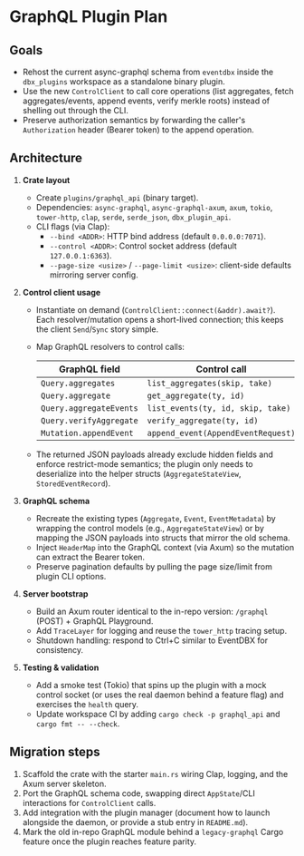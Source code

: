 # GraphQL Plugin Plan

## Goals
- Rehost the current async-graphql schema from `eventdbx` inside the `dbx_plugins` workspace as a standalone binary plugin.
- Use the new `ControlClient` to call core operations (list aggregates, fetch aggregates/events, append events, verify merkle roots) instead of shelling out through the CLI.
- Preserve authorization semantics by forwarding the caller's `Authorization` header (Bearer token) to the append operation.

## Architecture
1. **Crate layout**
   - Create `plugins/graphql_api` (binary target).
   - Dependencies: `async-graphql`, `async-graphql-axum`, `axum`, `tokio`, `tower-http`, `clap`, `serde`, `serde_json`, `dbx_plugin_api`.
   - CLI flags (via Clap):
     - `--bind <ADDR>`: HTTP bind address (default `0.0.0.0:7071`).
     - `--control <ADDR>`: Control socket address (default `127.0.0.1:6363`).
     - `--page-size <usize>` / `--page-limit <usize>`: client-side defaults mirroring server config.

2. **Control client usage**
   - Instantiate on demand (`ControlClient::connect(&addr).await?`). Each resolver/mutation opens a short-lived connection; this keeps the client `Send`/`Sync` story simple.
   - Map GraphQL resolvers to control calls:

     | GraphQL field | Control call |
     | ------------- | ------------- |
     | `Query.aggregates` | `list_aggregates(skip, take)` |
     | `Query.aggregate` | `get_aggregate(ty, id)` |
     | `Query.aggregateEvents` | `list_events(ty, id, skip, take)` |
     | `Query.verifyAggregate` | `verify_aggregate(ty, id)` |
     | `Mutation.appendEvent` | `append_event(AppendEventRequest)` |

   - The returned JSON payloads already exclude hidden fields and enforce restrict-mode semantics; the plugin only needs to deserialize into the helper structs (`AggregateStateView`, `StoredEventRecord`).

3. **GraphQL schema**
   - Recreate the existing types (`Aggregate`, `Event`, `EventMetadata`) by wrapping the control models (e.g., `AggregateStateView`) or by mapping the JSON payloads into structs that mirror the old schema.
   - Inject `HeaderMap` into the GraphQL context (via Axum) so the mutation can extract the Bearer token.
   - Preserve pagination defaults by pulling the page size/limit from plugin CLI options.

4. **Server bootstrap**
   - Build an Axum router identical to the in-repo version: `/graphql` (POST) + GraphQL Playground.
   - Add `TraceLayer` for logging and reuse the `tower_http` tracing setup.
   - Shutdown handling: respond to Ctrl+C similar to EventDBX for consistency.

5. **Testing & validation**
   - Add a smoke test (Tokio) that spins up the plugin with a mock control socket (or uses the real daemon behind a feature flag) and exercises the `health` query.
   - Update workspace CI by adding `cargo check -p graphql_api` and `cargo fmt -- --check`.

## Migration steps
1. Scaffold the crate with the starter `main.rs` wiring Clap, logging, and the Axum server skeleton.
2. Port the GraphQL schema code, swapping direct `AppState`/CLI interactions for `ControlClient` calls.
3. Add integration with the plugin manager (document how to launch alongside the daemon, or provide a stub entry in `README.md`).
4. Mark the old in-repo GraphQL module behind a `legacy-graphql` Cargo feature once the plugin reaches feature parity.
